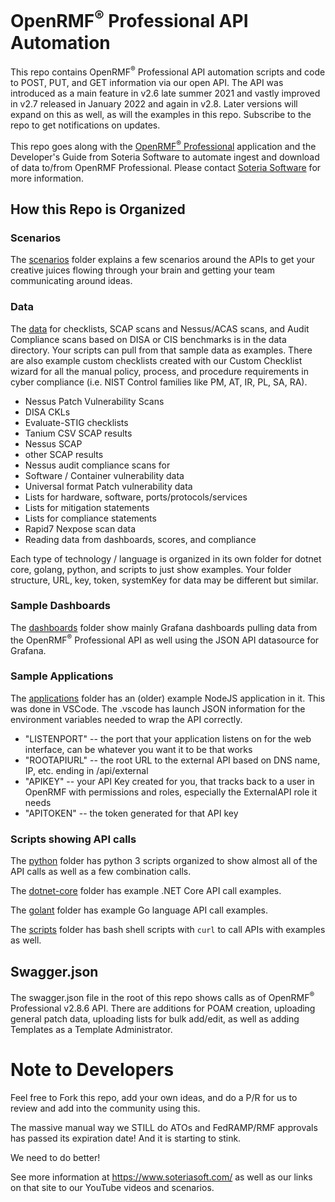 # OpenRMF<sup>&reg;</sup> Professional API Automation
This repo contains OpenRMF<sup>&reg;</sup> Professional API automation scripts and code to POST, PUT, and GET information via our open API. The API was introduced as a main feature in v2.6 late summer 2021 and vastly improved in v2.7 released in January 2022 and again in v2.8. Later versions will expand on this as well, as will the examples in this repo. Subscribe to the repo to get notifications on updates.

This repo goes along with the <a href="https://www.soteriasoft.com/" target="_blank">OpenRMF<sup>&reg;</sup> Professional</a> application and the Developer's Guide from Soteria Software to automate ingest and download of data to/from OpenRMF Professional. Please contact <a href="https://www.soteriasoft.com/contact.html#contactform">Soteria Software</a> for more information.

## How this Repo is Organized

### Scenarios
The <a href="./scenarios">scenarios</a> folder explains a few scenarios around the APIs to get your creative juices flowing through your brain and getting your team communicating around ideas. 

### Data
The <a href="./data">data</a> for checklists, SCAP scans and Nessus/ACAS scans, and Audit Compliance scans based on DISA or CIS benchmarks is in the data directory. Your scripts can pull from that sample data as examples.  There are also example custom checklists created with our Custom Checklist wizard for all the manual policy, process, and procedure requirements in cyber compliance (i.e. NIST Control families like PM, AT, IR, PL, SA, RA).

* Nessus Patch Vulnerability Scans
* DISA CKLs
* Evaluate-STIG checklists
* Tanium CSV SCAP results
* Nessus SCAP
* other SCAP results
* Nessus audit compliance scans for 
* Software / Container vulnerability data
* Universal format Patch vulnerability data
* Lists for hardware, software, ports/protocols/services
* Lists for mitigation statements
* Lists for compliance statements
* Rapid7 Nexpose scan data
* Reading data from dashboards, scores, and compliance

Each type of technology / language is organized in its own folder for dotnet core, golang, python, and scripts to just show examples. Your folder structure, URL, key, token, systemKey for data may be different but similar. 

### Sample Dashboards
The <a href="./dashboards">dashboards</a> folder show mainly Grafana dashboards pulling data from the OpenRMF<sup>&reg;</sup> Professional API as well using the JSON API datasource for Grafana.

### Sample Applications
The <a href="./applications">applications</a> folder has an (older) example NodeJS application in it. This was done in VSCode. The .vscode has launch JSON information for the environment variables needed to wrap the API correctly. 
* "LISTENPORT" -- the port that your application listens on for the web interface, can be whatever you want it to be that works
* "ROOTAPIURL" -- the root URL to the external API based on DNS name, IP, etc. ending in /api/external
* "APIKEY" -- your API Key created for you, that tracks back to a user in OpenRMF with permissions and roles, especially the ExternalAPI role it needs
*  "APITOKEN" -- the token generated for that API key

### Scripts showing API calls

The <a href="./python">python</a> folder has python 3 scripts organized to show almost all of the API calls as well as a few combination calls.

The <a href="./dotnet-core">dotnet-core</a> folder has example .NET Core API call examples. 

The <a href="./golang">golant</a> folder has example Go language API call examples. 

The <a href="./scripts">scripts</a> folder has bash shell scripts with `curl` to call APIs with examples as well. 

## Swagger.json

The swagger.json file in the root of this repo shows calls as of OpenRMF<sup>&reg;</sup> Professional v2.8.6 API. There are additions for POAM creation, uploading general patch data, uploading lists for bulk add/edit, as well as adding Templates as a Template Administrator.

# Note to Developers
Feel free to Fork this repo, add your own ideas, and do a P/R for us to review and add into the community using this. 

The massive manual way we STILL do ATOs and FedRAMP/RMF approvals has passed its expiration date! And it is starting to stink. 

We need to do better!

See more information at https://www.soteriasoft.com/ as well as our links on that site to our YouTube videos and scenarios.